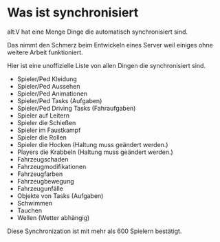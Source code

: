 # Was ist synchronisiert

alt:V hat eine Menge Dinge die automatisch synchronisiert sind.

Das nimmt den Schmerz beim Entwickeln eines Server weil einiges ohne weitere Arbeit funktioniert.

Hier ist eine unoffizielle Liste von allen Dingen die synchronisiert sind.

-   Spieler/Ped Kleidung
-   Spieler/Ped Aussehen
-   Spieler/Ped Animationen
-   Spieler/Ped Tasks (Aufgaben)
-   Spieler/Ped Driving Tasks (Fahraufgaben)
-   Spieler auf Leitern
-   Spieler die Schießen
-   Spieler im Faustkampf
-   Spieler die Rollen
-   Spieler die Hocken (Haltung muss geändert werden.)
-   Players die Krabbeln (Haltung muss geändert werden.)
-   Fahrzeugschaden
-   Fahrzeugmodifikationen
-   Fahrzeugfarben
-   Fahrzeugbewegung
-   Fahrzeugunfälle
-   Objekte von Tasks (Aufgaben)
-   Schwimmen
-   Tauchen
-   Wellen (Wetter abhängig)

Diese Synchronization ist mit mehr als 600 Spielern bestätigt.
